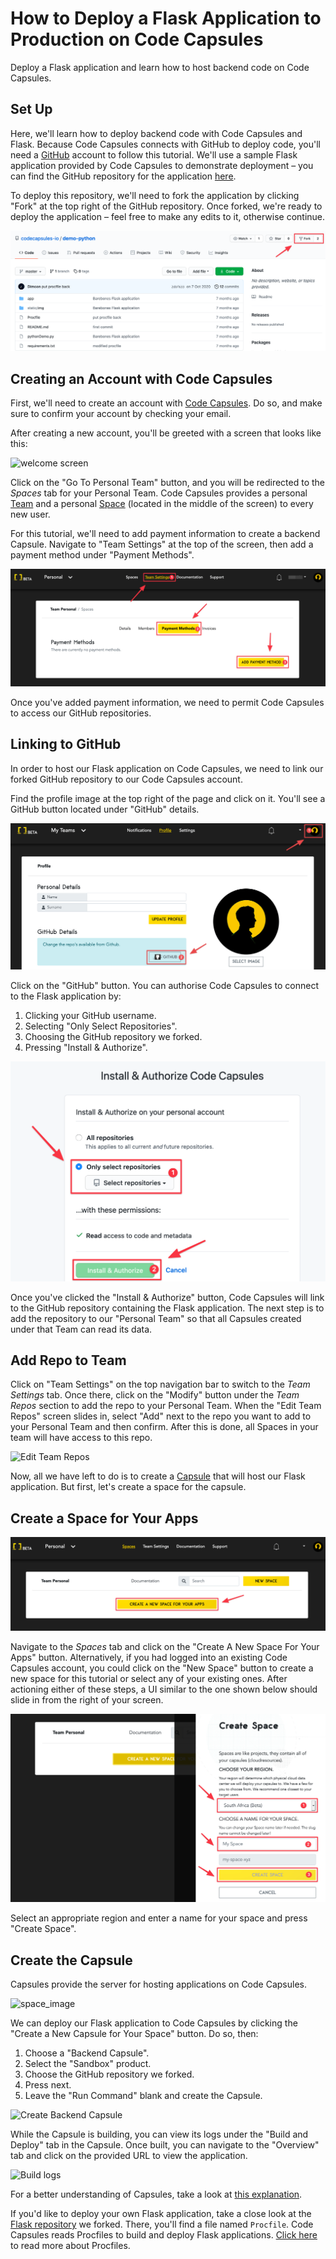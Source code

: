 # How to Deploy a Flask Application to Production on Code Capsules

Deploy a Flask application and learn how to host backend code on Code Capsules. 

## Set Up

Here, we'll learn how to deploy backend code with Code Capsules and Flask. Because Code Capsules connects with GitHub to deploy code, you'll need a [GitHub](https://github.com) account to follow this tutorial. We'll use a sample Flask application provided by Code Capsules to demonstrate deployment – you can find the GitHub repository for the application [here](https://github.com/codecapsules-io/demo-python).

To deploy this repository, we'll need to fork the application by clicking "Fork" at the top right of the GitHub repository. Once forked, we're ready to deploy the application – feel free to make any edits to it, otherwise continue. 

![demo python](../assets/deployment/python/cc-demo-python-github.png)

## Creating an Account with Code Capsules

First, we'll need to create an account with [Code Capsules](https://codecapsules.io/). Do so, and make sure to confirm your account by checking your email. 

After creating a new account, you'll be greeted with a screen that looks like this: 

![welcome screen](../assets/deployment/python/welcome-screen.jpg)

Click on the "Go To Personal Team" button, and you will be redirected to the _Spaces_ tab for your Personal Team. Code Capsules provides a personal [Team](https://codecapsules.io/docs/faq/what-is-a-team/) and a personal [Space](https://codecapsules.io/docs/faq/what-is-a-space/) (located in the middle of the screen) to every new user. 

For this tutorial, we'll need to add payment information to create a backend Capsule. Navigate to "Team Settings" at the top of the screen, then add a payment method under "Payment Methods". 

![payment methods](../assets/deployment/python/payment-methods.png)

Once you've added payment information, we need to permit Code Capsules to access our GitHub repositories. 

## Linking to GitHub

In order to host our Flask application on Code Capsules, we need to link our forked GitHub repository to our Code Capsules account.

Find the profile image at the top right of the page and click on it. You'll see a GitHub button located under "GitHub" details. 

![git-button](../assets/deployment/python/git-button.png)

Click on the "GitHub" button. You can authorise Code Capsules to connect to the Flask application by:

1. Clicking your GitHub username.
2. Selecting "Only Select Repositories".
3. Choosing the GitHub repository we forked.
4. Pressing "Install & Authorize".

![Install & authorize github](../assets/deployment/python/github-integration.png)

Once you've clicked the "Install & Authorize" button, Code Capsules will link to the GitHub repository containing the Flask application. The next step is to add the repository to our "Personal Team" so that all Capsules created under that Team can read its data. 

## Add Repo to Team

Click on "Team Settings" on the top navigation bar to switch to the _Team Settings_ tab. Once there, click on the "Modify" button under the _Team Repos_ section to add the repo to your Personal Team. When the "Edit Team Repos" screen slides in, select "Add" next to the repo you want to add to your Personal Team and then confirm. After this is done, all Spaces in your team will have access to this repo. 

![Edit Team Repos](../assets/deployment/python/team-repos.gif)

Now, all we have left to do is to create a [Capsule](https://codecapsules.io/docs/faq/what-is-a-capsule) that will host our Flask application. But first, let's create a space for the capsule.

## Create a Space for Your Apps

![create a new space](../assets/deployment/python/spaces.png)

Navigate to the _Spaces_ tab and click on the "Create A New Space For Your Apps" button. Alternatively, if you had logged into an existing Code Capsules account, you could click on the "New Space" button to create a new space for this tutorial or select any of your existing ones. After actioning either of these steps, a UI similar to the one shown below should slide in from the right of your screen.  

![space name](../assets/deployment/python/space-name.png)

Select an appropriate region and enter a name for your space and press "Create Space".

## Create the Capsule

Capsules provide the server for hosting applications on Code Capsules.

![space_image](../assets/deployment/python/space.png)

We can deploy our Flask application to Code Capsules by clicking the "Create a New Capsule for Your Space" button. Do so, then:

1. Choose a "Backend Capsule".
2. Select the "Sandbox" product.
3. Choose the GitHub repository we forked.
4. Press next.
5. Leave the "Run Command" blank and create the Capsule.

![Create Backend Capsule](../assets/deployment/python/creating-backend-capsule.gif)

While the Capsule is building, you can view its logs under the "Build and Deploy" tab in the Capsule. Once built, you can navigate to the "Overview" tab and click on the provided URL to view the application. 

![Build logs](../assets/deployment/python/backend-capsule-build-logs.png)

For a better understanding of Capsules, take a look at [this explanation](https://codecapsules.io/docs/faq/what-is-a-capsule).

If you'd like to deploy your own Flask application, take a close look at the [Flask repository](https://github.com/codecapsules-io/demo-python) we forked. There, you'll find a file named `Procfile`. Code Capsules reads Procfiles to build and deploy Flask applications. [Click here](https://pythonhosted.org/deis/using_deis/process-types/) to read more about Procfiles. 
